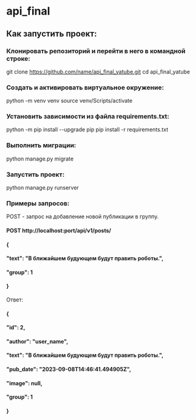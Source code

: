 # api_final
## Как запустить проект:

### Клонировать репозиторий и перейти в него в командной строке:
git clone https://github.com/name/api_final_yatube.git
cd api_final_yatube

### Cоздать и активировать виртуальное окружение:
python -m venv venv
source venv/Scripts/activate

### Установить зависимости из файла requirements.txt:
python -m pip install --upgrade pip
pip install -r requirements.txt

### Выполнить миграции:
python manage.py migrate

### Запустить проект:
python manage.py runserver

### Примеры запросов:
POST - запрос на добавление новой публикации в группу.
#### POST http://localhost:port/api/v1/posts/
#### {
  #### "text": "В ближайшем будующем будут править роботы.",
  #### "group": 1
#### }

Ответ:
#### {
#### "id": 2,
#### "author": "user_name",
#### "text": "В ближайшем будующем будут править роботы.",
#### "pub_date": "2023-09-08T14:46:41.494905Z",
#### "image": null,
#### "group": 1
#### }